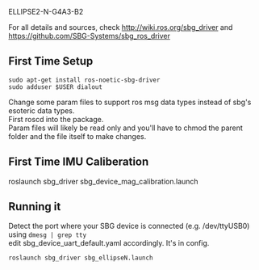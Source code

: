 ELLIPSE2-N-G4A3-B2

For all details and sources, check http://wiki.ros.org/sbg_driver and https://github.com/SBG-Systems/sbg_ros_driver  

## First Time Setup

`sudo apt-get install ros-noetic-sbg-driver`  
`sudo adduser $USER dialout`

Change some param files to support ros msg data types instead of sbg's esoteric data types.  
First roscd into the package.  
Param files will likely be read only and you'll have to chmod the parent folder and the file itself to make changes.  

## First Time IMU Caliberation

roslaunch sbg_driver sbg_device_mag_calibration.launch

## Running it

Detect the port where your SBG device is connected (e.g. /dev/ttyUSB0) using
`dmesg | grep tty`  
edit sbg_device_uart_default.yaml accordingly. It's in config.  

`roslaunch sbg_driver sbg_ellipseN.launch`

